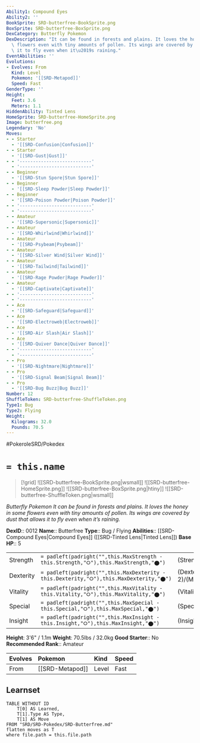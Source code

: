 ```yaml
---
Ability1: Compound Eyes
Ability2: ''
BookSprite: SRD-butterfree-BookSprite.png
BoxSprite: SRD-butterfree-BoxSprite.png
DexCategory: Butterfly Pokemon
DexDescription: "It can be found in forests and plains. It loves the honey in some\
  \ flowers even with tiny amounts of pollen. Its wings are covered by dust that allows\
  \ it to fly even when it\u2019s raining."
EventAbilities: ''
Evolutions:
- Evolves: From
  Kind: Level
  Pokemon: '[[SRD-Metapod]]'
  Speed: Fast
GenderType: ''
Height:
  Feet: 3.6
  Meters: 1.1
HiddenAbility: Tinted Lens
HomeSprite: SRD-butterfree-HomeSprite.png
Image: butterfree.png
Legendary: 'No'
Moves:
- - Starter
  - '[[SRD-Confusion|Confusion]]'
- - Starter
  - '[[SRD-Gust|Gust]]'
- - '---------------------------'
  - '---------------------------'
- - Beginner
  - '[[SRD-Stun Spore|Stun Spore]]'
- - Beginner
  - '[[SRD-Sleep Powder|Sleep Powder]]'
- - Beginner
  - '[[SRD-Poison Powder|Poison Powder]]'
- - '---------------------------'
  - '---------------------------'
- - Amateur
  - '[[SRD-Supersonic|Supersonic]]'
- - Amateur
  - '[[SRD-Whirlwind|Whirlwind]]'
- - Amateur
  - '[[SRD-Psybeam|Psybeam]]'
- - Amateur
  - '[[SRD-Silver Wind|Silver Wind]]'
- - Amateur
  - '[[SRD-Tailwind|Tailwind]]'
- - Amateur
  - '[[SRD-Rage Powder|Rage Powder]]'
- - Amateur
  - '[[SRD-Captivate|Captivate]]'
- - '---------------------------'
  - '---------------------------'
- - Ace
  - '[[SRD-Safeguard|Safeguard]]'
- - Ace
  - '[[SRD-Electroweb|Electroweb]]'
- - Ace
  - '[[SRD-Air Slash|Air Slash]]'
- - Ace
  - '[[SRD-Quiver Dance|Quiver Dance]]'
- - '---------------------------'
  - '---------------------------'
- - Pro
  - '[[SRD-Nightmare|Nightmare]]'
- - Pro
  - '[[SRD-Signal Beam|Signal Beam]]'
- - Pro
  - '[[SRD-Bug Buzz|Bug Buzz]]'
Number: 12
ShuffleToken: SRD-butterfree-ShuffleToken.png
Type1: Bug
Type2: Flying
Weight:
  Kilograms: 32.0
  Pounds: 70.5
---
```


#PokeroleSRD/Pokedex

# `= this.name`

> [!grid]
> ![[SRD-butterfree-BookSprite.png|wsmall]]
> ![[SRD-butterfree-HomeSprite.png]]
> ![[SRD-butterfree-BoxSprite.png|htiny]]
> ![[SRD-butterfree-ShuffleToken.png|wsmall]]


*Butterfly Pokemon*
*It can be found in forests and plains. It loves the honey in some flowers even with tiny amounts of pollen. Its wings are covered by dust that allows it to fly even when it’s raining.*

**DexID**:: 0012
**Name**:: Butterfree
**Type**:: Bug / Flying
**Abilities**:: [[SRD-Compound Eyes|Compound Eyes]] ([[SRD-Tinted Lens|Tinted Lens]])
**Base HP**:: 5

|           |                                                                                        |                                          |
| --------- | -------------------------------------------------------------------------------------- | ---------------------------------------- |
| Strength  | `= padleft(padright("",this.MaxStrength - this.Strength,"⭘"),this.MaxStrength,"⬤")`    | (Strength::2)/(MaxStrength::4)   |
| Dexterity | `= padleft(padright("",this.MaxDexterity - this.Dexterity,"⭘"),this.MaxDexterity,"⬤")` | (Dexterity:: 2)/(MaxDexterity::5) |
| Vitality  | `= padleft(padright("",this.MaxVitality - this.Vitality,"⭘"),this.MaxVitality,"⬤")`    | (Vitality::2)/(MaxVitality::4)   |
| Special   | `= padleft(padright("",this.MaxSpecial - this.Special,"⭘"),this.MaxSpecial,"⬤")`       | (Special::2)/(MaxSpecial::5)     |
| Insight   | `= padleft(padright("",this.MaxInsight - this.Insight,"⭘"),this.MaxInsight,"⬤")`       | (Insight::2)/(MaxInsight::5)     |

**Height**: 3'6" / 1.1m
**Weight**: 70.5lbs / 32.0kg
**Good Starter**:: No
**Recommended Rank**:: Amateur

| Evolves   | Pokemon         | Kind   | Speed   |
|:----------|:----------------|:-------|:--------|
| From      | [[SRD-Metapod]] | Level  | Fast    |

## Learnset

```dataview
TABLE WITHOUT ID
    T[0] AS Learned,
    T[1].Type AS Type,
    T[1] AS Move
FROM "SRD/SRD-Pokedex/SRD-Butterfree.md"
flatten moves as T
where file.path = this.file.path
```
